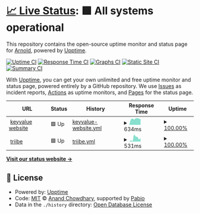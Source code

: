 # [📈 Live Status](https://arnold-keyvalue.github.io/poc-upptime): <!--live status--> **🟩 All systems operational**

This repository contains the open-source uptime monitor and status page for [Arnold](https://arnold-keyvalue.github.io/poc-upptime), powered by [Upptime](https://github.com/upptime/upptime).

[![Uptime CI](https://github.com/arnold-keyvalue/poc-upptime/workflows/Uptime%20CI/badge.svg)](https://github.com/arnold-keyvalue/poc-upptime/actions?query=workflow%3A%22Uptime+CI%22)
[![Response Time CI](https://github.com/arnold-keyvalue/poc-upptime/workflows/Response%20Time%20CI/badge.svg)](https://github.com/arnold-keyvalue/poc-upptime/actions?query=workflow%3A%22Response+Time+CI%22)
[![Graphs CI](https://github.com/arnold-keyvalue/poc-upptime/workflows/Graphs%20CI/badge.svg)](https://github.com/arnold-keyvalue/poc-upptime/actions?query=workflow%3A%22Graphs+CI%22)
[![Static Site CI](https://github.com/arnold-keyvalue/poc-upptime/workflows/Static%20Site%20CI/badge.svg)](https://github.com/arnold-keyvalue/poc-upptime/actions?query=workflow%3A%22Static+Site+CI%22)
[![Summary CI](https://github.com/arnold-keyvalue/poc-upptime/workflows/Summary%20CI/badge.svg)](https://github.com/arnold-keyvalue/poc-upptime/actions?query=workflow%3A%22Summary+CI%22)

With [Upptime](https://upptime.js.org), you can get your own unlimited and free uptime monitor and status page, powered entirely by a GitHub repository. We use [Issues](https://github.com/arnold-keyvalue/poc-upptime/issues) as incident reports, [Actions](https://github.com/arnold-keyvalue/poc-upptime/actions) as uptime monitors, and [Pages](https://arnold-keyvalue.github.io/poc-upptime) for the status page.

<!--start: status pages-->
<!-- This summary is generated by Upptime (https://github.com/upptime/upptime) -->
<!-- Do not edit this manually, your changes will be overwritten -->
<!-- prettier-ignore -->
| URL | Status | History | Response Time | Uptime |
| --- | ------ | ------- | ------------- | ------ |
| <img alt="" src="https://icons.duckduckgo.com/ip3/www.keyvalue.systems.ico" height="13"> [keyvalue website](https://www.keyvalue.systems) | 🟩 Up | [keyvalue-website.yml](https://github.com/arnold-keyvalue/poc-upptime/commits/HEAD/history/keyvalue-website.yml) | <details><summary><img alt="Response time graph" src="./graphs/keyvalue-website/response-time-week.png" height="20"> 634ms</summary><br><a href="https://arnold-keyvalue.github.io/poc-upptime/history/keyvalue-website"><img alt="Response time 693" src="https://img.shields.io/endpoint?url=https%3A%2F%2Fraw.githubusercontent.com%2Farnold-keyvalue%2Fpoc-upptime%2FHEAD%2Fapi%2Fkeyvalue-website%2Fresponse-time.json"></a><br><a href="https://arnold-keyvalue.github.io/poc-upptime/history/keyvalue-website"><img alt="24-hour response time 608" src="https://img.shields.io/endpoint?url=https%3A%2F%2Fraw.githubusercontent.com%2Farnold-keyvalue%2Fpoc-upptime%2FHEAD%2Fapi%2Fkeyvalue-website%2Fresponse-time-day.json"></a><br><a href="https://arnold-keyvalue.github.io/poc-upptime/history/keyvalue-website"><img alt="7-day response time 634" src="https://img.shields.io/endpoint?url=https%3A%2F%2Fraw.githubusercontent.com%2Farnold-keyvalue%2Fpoc-upptime%2FHEAD%2Fapi%2Fkeyvalue-website%2Fresponse-time-week.json"></a><br><a href="https://arnold-keyvalue.github.io/poc-upptime/history/keyvalue-website"><img alt="30-day response time 718" src="https://img.shields.io/endpoint?url=https%3A%2F%2Fraw.githubusercontent.com%2Farnold-keyvalue%2Fpoc-upptime%2FHEAD%2Fapi%2Fkeyvalue-website%2Fresponse-time-month.json"></a><br><a href="https://arnold-keyvalue.github.io/poc-upptime/history/keyvalue-website"><img alt="1-year response time 692" src="https://img.shields.io/endpoint?url=https%3A%2F%2Fraw.githubusercontent.com%2Farnold-keyvalue%2Fpoc-upptime%2FHEAD%2Fapi%2Fkeyvalue-website%2Fresponse-time-year.json"></a></details> | <details><summary><a href="https://arnold-keyvalue.github.io/poc-upptime/history/keyvalue-website">100.00%</a></summary><a href="https://arnold-keyvalue.github.io/poc-upptime/history/keyvalue-website"><img alt="All-time uptime 100.00%" src="https://img.shields.io/endpoint?url=https%3A%2F%2Fraw.githubusercontent.com%2Farnold-keyvalue%2Fpoc-upptime%2FHEAD%2Fapi%2Fkeyvalue-website%2Fuptime.json"></a><br><a href="https://arnold-keyvalue.github.io/poc-upptime/history/keyvalue-website"><img alt="24-hour uptime 100.00%" src="https://img.shields.io/endpoint?url=https%3A%2F%2Fraw.githubusercontent.com%2Farnold-keyvalue%2Fpoc-upptime%2FHEAD%2Fapi%2Fkeyvalue-website%2Fuptime-day.json"></a><br><a href="https://arnold-keyvalue.github.io/poc-upptime/history/keyvalue-website"><img alt="7-day uptime 100.00%" src="https://img.shields.io/endpoint?url=https%3A%2F%2Fraw.githubusercontent.com%2Farnold-keyvalue%2Fpoc-upptime%2FHEAD%2Fapi%2Fkeyvalue-website%2Fuptime-week.json"></a><br><a href="https://arnold-keyvalue.github.io/poc-upptime/history/keyvalue-website"><img alt="30-day uptime 100.00%" src="https://img.shields.io/endpoint?url=https%3A%2F%2Fraw.githubusercontent.com%2Farnold-keyvalue%2Fpoc-upptime%2FHEAD%2Fapi%2Fkeyvalue-website%2Fuptime-month.json"></a><br><a href="https://arnold-keyvalue.github.io/poc-upptime/history/keyvalue-website"><img alt="1-year uptime 100.00%" src="https://img.shields.io/endpoint?url=https%3A%2F%2Fraw.githubusercontent.com%2Farnold-keyvalue%2Fpoc-upptime%2FHEAD%2Fapi%2Fkeyvalue-website%2Fuptime-year.json"></a></details>
| <img alt="" src="https://icons.duckduckgo.com/ip3/web.triibe.club.ico" height="13"> [triibe](https://web.triibe.club) | 🟩 Up | [triibe.yml](https://github.com/arnold-keyvalue/poc-upptime/commits/HEAD/history/triibe.yml) | <details><summary><img alt="Response time graph" src="./graphs/triibe/response-time-week.png" height="20"> 531ms</summary><br><a href="https://arnold-keyvalue.github.io/poc-upptime/history/triibe"><img alt="Response time 477" src="https://img.shields.io/endpoint?url=https%3A%2F%2Fraw.githubusercontent.com%2Farnold-keyvalue%2Fpoc-upptime%2FHEAD%2Fapi%2Ftriibe%2Fresponse-time.json"></a><br><a href="https://arnold-keyvalue.github.io/poc-upptime/history/triibe"><img alt="24-hour response time 545" src="https://img.shields.io/endpoint?url=https%3A%2F%2Fraw.githubusercontent.com%2Farnold-keyvalue%2Fpoc-upptime%2FHEAD%2Fapi%2Ftriibe%2Fresponse-time-day.json"></a><br><a href="https://arnold-keyvalue.github.io/poc-upptime/history/triibe"><img alt="7-day response time 531" src="https://img.shields.io/endpoint?url=https%3A%2F%2Fraw.githubusercontent.com%2Farnold-keyvalue%2Fpoc-upptime%2FHEAD%2Fapi%2Ftriibe%2Fresponse-time-week.json"></a><br><a href="https://arnold-keyvalue.github.io/poc-upptime/history/triibe"><img alt="30-day response time 588" src="https://img.shields.io/endpoint?url=https%3A%2F%2Fraw.githubusercontent.com%2Farnold-keyvalue%2Fpoc-upptime%2FHEAD%2Fapi%2Ftriibe%2Fresponse-time-month.json"></a><br><a href="https://arnold-keyvalue.github.io/poc-upptime/history/triibe"><img alt="1-year response time 477" src="https://img.shields.io/endpoint?url=https%3A%2F%2Fraw.githubusercontent.com%2Farnold-keyvalue%2Fpoc-upptime%2FHEAD%2Fapi%2Ftriibe%2Fresponse-time-year.json"></a></details> | <details><summary><a href="https://arnold-keyvalue.github.io/poc-upptime/history/triibe">100.00%</a></summary><a href="https://arnold-keyvalue.github.io/poc-upptime/history/triibe"><img alt="All-time uptime 99.99%" src="https://img.shields.io/endpoint?url=https%3A%2F%2Fraw.githubusercontent.com%2Farnold-keyvalue%2Fpoc-upptime%2FHEAD%2Fapi%2Ftriibe%2Fuptime.json"></a><br><a href="https://arnold-keyvalue.github.io/poc-upptime/history/triibe"><img alt="24-hour uptime 100.00%" src="https://img.shields.io/endpoint?url=https%3A%2F%2Fraw.githubusercontent.com%2Farnold-keyvalue%2Fpoc-upptime%2FHEAD%2Fapi%2Ftriibe%2Fuptime-day.json"></a><br><a href="https://arnold-keyvalue.github.io/poc-upptime/history/triibe"><img alt="7-day uptime 100.00%" src="https://img.shields.io/endpoint?url=https%3A%2F%2Fraw.githubusercontent.com%2Farnold-keyvalue%2Fpoc-upptime%2FHEAD%2Fapi%2Ftriibe%2Fuptime-week.json"></a><br><a href="https://arnold-keyvalue.github.io/poc-upptime/history/triibe"><img alt="30-day uptime 100.00%" src="https://img.shields.io/endpoint?url=https%3A%2F%2Fraw.githubusercontent.com%2Farnold-keyvalue%2Fpoc-upptime%2FHEAD%2Fapi%2Ftriibe%2Fuptime-month.json"></a><br><a href="https://arnold-keyvalue.github.io/poc-upptime/history/triibe"><img alt="1-year uptime 99.99%" src="https://img.shields.io/endpoint?url=https%3A%2F%2Fraw.githubusercontent.com%2Farnold-keyvalue%2Fpoc-upptime%2FHEAD%2Fapi%2Ftriibe%2Fuptime-year.json"></a></details>

<!--end: status pages-->

[**Visit our status website →**](https://arnold-keyvalue.github.io/poc-upptime)

## 📄 License

- Powered by: [Upptime](https://github.com/upptime/upptime)
- Code: [MIT](./LICENSE) © [Anand Chowdhary](https://anandchowdhary.com), supported by [Pabio](https://pabio.com)
- Data in the `./history` directory: [Open Database License](https://opendatacommons.org/licenses/odbl/1-0/)
